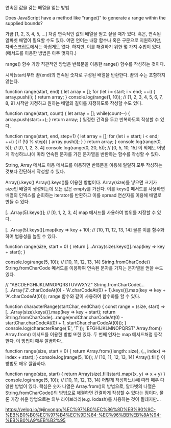 연속된 값을 갖는 배열을 얻는 방법


Does JavaScript have a method like “range()” to generate a range within the supplied bounds?

가끔 [1, 2, 3, 4, 5, ...] 처럼 연속적인 값의 배열을 얻고 싶을 때가 있다. 혹은, 연속된 알파벳 배열이 필요할 수도 있다. 어떤 언어는 내장 함수나 혹은 구문으로 지원하지만, 자바스크립트에서는 아쉽게도 없다. 하지만, 이를 해결하기 위한 몇 가지 수법이 있다.(메서드를 이용한 방법은 아주 멋지다.)

range() 함수
가장 직관적인 방법은 반복문을 이용한 range() 함수를 작성하는 것이다.

시작(start)부터 끝(end)의 연속된 숫자로 구성된 배열을 반환한다. 끝의 수는 포함하지 않는다.

function range(start, end) {
  let array = [];
  for (let i = start; i < end; ++i) {
    array.push(i);
  }
  return array;
}
console.log(range(1, 10)); // [1, 2, 3, 4, 5, 6, 7, 8, 9]
시작만 지정하고 원하는 배열의 길이를 지정하도록 작성할 수도 있다.

function range(start, count) {
  let array = [];
  while(count--) {
    array.push(start++);
  }
  return array;
}
일정한 간격을 두고 반복하도록 작성할 수 있다.

function range(start, end, step=1) {
  let array = [];
  for (let i = start; i < end; ++i) {
    if (!(i % step)) {
      array.push(i);
    }
  }
  return array;
}
console.log(range(0, 5)); // [0, 1, 2, 3, 4]
console.log(range(0, 20, 5)); // [0, 5, 10, 15]
이 외에도 어떻게 작성하느냐에 따라 연속된 문자를 가진 문자열을 반환하는 함수를 작성할 수 있다.

String, Array 메서드 이용
메서드를 이용하면 반복문을 이용해 일일히 모두 작성하는 것보다 간단하게 작성할 수 있다.

Array().keys()
Array().keys()를 이용한 방법이다. Array(size)를 넣으면 크기가 size인 배열이 생성되는데 모든 값은 empty를 가진다. 이를 keys() 메서드를 사용하면 배열의 인덱스를 순회하는 iterator를 반환하고 이를 spread 연산자를 이용해 배열로 만들 수 있다.

[...Array(5).keys()]; // [0, 1, 2, 3, 4]
map 메서드를 사용하여 범위를 지정할 수 있다.

[...Array(5).keys()].map(key => key + 10); // [10, 11, 12, 13, 14]
물론 이를 함수화하여 범용성을 높힐 수 있다.

function range(size, start = 0) {
  return [...Array(size).keys()].map(key => key + start); 
}

console.log(range(5, 10)); // [10, 11, 12, 13, 14]
String.fromCharCode()
String.fromCharCode 메서드를 이용하여 연속된 문자를 가지는 문자열을 얻을 수도 있다.

// "ABCDEFGHIJKLMNOPQRSTUVWXYZ"
String.fromCharCode(...[...Array('Z'.charCodeAt(0) - 'A'.charCodeAt(0) + 1).keys()].map(key => key + 'A'.charCodeAt(0)));
range 함수와 같이 사용하여 함수화를 할 수 있다.

function characterRange(startChar, endChar) {
  const range = (size, start) => [...Array(size).keys()].map(key => key + start);
  return String.fromCharCode(...range(endChar.charCodeAt(0) - startChar.charCodeAt(0) + 1, startChar.charCodeAt(0)));
}
console.log(characterRange('E', 'T')); 'EFGHIJKLMNOPQRST'
Array.from()
Array.from() 메서드를 이용한 방법 또한 있다. 두 번째 인자는 map 메서드처럼 동작한다. 이 방법이 매우 깔끔하다..

function range(size, start = 0) {
  return Array.from({length: size}, (_, index) => index + start);
}
console.log(range(5, 10)); // [10, 11, 12, 13, 14]
Array().fill()
이 방법도 매우 깔끔하다.

function range(size, start) {
  return Array(size).fill(start).map((x, y) => x + y)
}
console.log(range(5, 10)); // [10, 11, 12, 13, 14]
어떻게 작성하느냐에 따라 매우 다양한 방법이 있다. 핵심은 숫자 나열은 Array.from()의 방법으로, 알파벳의 나열은 String.fromCharCode()의 방법으로 해결하면 간결하게 작성할 수 있다는 점이다. 물론 가장 쉬운 방법으로는 외부 라이브러리(e.g. lodash)를 사용하는 것이 될테지만...



https://velog.io/@jinyongp/%EC%97%B0%EC%86%8D%EB%90%9C-%EB%B0%B0%EC%97%B4%EC%9D%84-%EC%96%BB%EB%8A%94-%EB%B0%A9%EB%B2%95